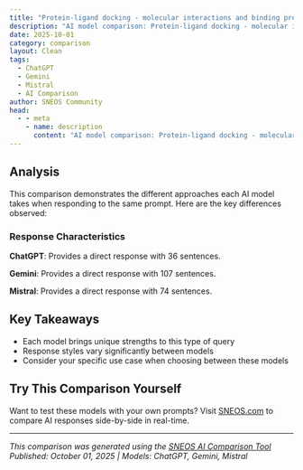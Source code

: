 ```yaml
---
title: "Protein-ligand docking - molecular interactions and binding prediction"
description: "AI model comparison: Protein-ligand docking - molecular interactions and binding prediction..."
date: 2025-10-01
category: comparison
layout: Clean
tags:
  - ChatGPT
  - Gemini
  - Mistral
  - AI Comparison
author: SNEOS Community
head:
  - - meta
    - name: description
      content: "AI model comparison: Protein-ligand docking - molecular interactions and binding prediction..."
---
```


<ChatComparison
  title="Protein-ligand docking - molecular interactions and binding prediction"
  prompt="Protein-ligand docking - molecular interactions and binding prediction"
  :responses='{
    "ChatGPT": "Protein-ligand docking is a computational technique used to predict the preferred orientation (pose) and binding affinity of a small molecule (ligand) when it interacts with a target protein. This method is essential in drug discovery as it helps identify potential drug candidates by predicting how well a ligand binds to the active site or other relevant binding sites of a protein.\n\n### Key Concepts in Protein-Ligand Docking\n\n1. **Protein and Ligand Preparation**\n   - The protein structure, typically obtained from X-ray crystallography or NMR, needs preprocessing\u2014removing water molecules, adding hydrogen atoms, assigning appropriate charges.\n   - The ligand structure must be optimized and protonated at physiological pH.\n\n2. **Binding Site Identification**\n   - Docking can be focused on a known active site or use blind docking to search the entire protein surface for potential binding pockets.\n\n3. **Molecular Interactions**\n   Protein-ligand binding is governed by a variety of molecular interactions, including:\n   \n   - **Hydrogen bonds:** Directional interactions between donor and acceptor atoms; important for specificity.\n   - **Hydrophobic interactions:** Nonpolar ligand regions interacting with nonpolar protein residues, driving binding via entropic effects.\n   - **Electrostatic interactions:** Attraction or repulsion between charged groups.\n   - **Van der Waals forces:** Weak, distance-dependent interactions contributing to overall binding.\n   - **Pi-pi stacking and pi-cation interactions:** Aromatic ring interactions.\n   - **Metal coordination:** If the protein has metal ions in the binding site.\n\n4. **Scoring Functions**\n   Docking programs use scoring functions to estimate the strength of interaction (binding affinity). There are several types:\n   \n   - **Force-field based:** Calculate binding energy via physics-based potentials.\n   - **Empirical:** Use weighted sums of interaction terms derived from experimental data.\n   - **Knowledge-based:** Statistical potentials derived from structural databases.\n   - **Consensus scoring:** Combines multiple scoring functions for better prediction.\n\n5. **Search Algorithms**\n   To predict ligand poses, flexible docking employs algorithms such as:\n   \n   - **Systematic search:** Explore all conformations, feasible for small ligands.\n   - **Stochastic methods:** Monte Carlo, genetic algorithms, simulated annealing.\n   - **Fragment-based methods:** Build ligand poses from smaller fragments.\n\n6. **Binding Prediction and Validation**\n   - After docking, top-scoring poses are analyzed for binding mode and interactions.\n   - Further validation includes molecular dynamics simulations to check stability.\n   - Experimental validation (e.g., binding assays) is required to confirm predictions.\n\n### Popular Protein-Ligand Docking Tools\n\n- **AutoDock/AutoDock Vina**: Widely used, free, and efficient with flexible ligand docking.\n- **Schr\u00F6dinger Glide**: Commercial software with high accuracy.\n- **DOCK**: One of the earliest docking programs.\n- **MOE (Molecular Operating Environment)**\n- ** GOLD**\n\n### Summary\n\nProtein-ligand docking integrates the understanding of molecular interactions and computational algorithms to predict how a ligand binds a protein target. Correctly capturing hydrogen bonding, hydrophobic effects, electrostatics, and other interactions allows for estimation of binding affinity and identification of promising drug candidates.\n\nIf you want, I can help guide you through a specific docking workflow or provide more details about tools or scoring methods.",
    "Gemini": "Okay, let\u0027s break down protein-ligand docking, focusing on molecular interactions and binding prediction. This is a fundamental process in drug discovery, structural biology, and understanding biological mechanisms.\n\n**What is Protein-Ligand Docking?**\n\nProtein-ligand docking is a computational technique that predicts the **preferred orientation** of a ligand (a small molecule, drug, peptide, or other molecule) when bound to a protein receptor. It also aims to estimate the **binding affinity** (how tightly the ligand binds).  Think of it as trying to find the \u0022best fit\u0022 and \u0022tightest handshake\u0022 between the ligand and the protein.\n\n**Why is it Important?**\n\n*   **Drug Discovery:** Identifying potential drug candidates by screening large libraries of compounds and predicting their binding affinity to a target protein.  This reduces the need for expensive and time-consuming experimental screening.\n*   **Understanding Biological Processes:**  Investigating how ligands (e.g., hormones, neurotransmitters) interact with proteins to regulate cellular functions.\n*   **Enzyme Inhibition:**  Designing inhibitors that block the active site of enzymes, which can be used to treat diseases.\n*   **Structure-Based Design:** Optimizing the structure of existing ligands to improve their binding affinity and selectivity.\n*   **Rational Design of New Ligands:**  Designing novel molecules from scratch that are predicted to bind to a specific protein target.\n\n**The Docking Process: A Step-by-Step Overview**\n\nThe docking process generally involves these main steps:\n\n1.  **Protein Preparation:**\n    *   **Structure Acquisition:** Obtaining the 3D structure of the target protein, typically from the Protein Data Bank (PDB).\n    *   **Structure Refinement:**  Correcting any errors or missing atoms in the protein structure.  This includes:\n        *   Adding hydrogen atoms (important for accurate interaction modeling).\n        *   Optimizing the protonation states of amino acid residues (depends on the pH).\n        *   Removing water molecules (sometimes kept if known to be important for binding).\n    *   **Defining the Binding Site:** Identifying the region on the protein where the ligand is expected to bind. This can be done based on:\n        *   Known ligands that already bind to the protein.\n        *   Structural features like cavities or clefts.\n        *   Conservation of amino acid residues across related proteins.\n\n2.  **Ligand Preparation:**\n    *   **Structure Acquisition:**  Obtaining the 3D structure of the ligand, often from chemical databases or by building it using molecular modeling software.\n    *   **Structure Optimization:**\n        *   Generating different conformations (3D shapes) of the ligand, considering its flexibility.\n        *   Optimizing the ligand\u0027s geometry using molecular mechanics or quantum mechanics calculations.\n        *   Assigning partial charges to the atoms of the ligand.\n\n3.  **Docking Simulation:**\n    *   **Placement/Pose Generation:**  The docking software explores various orientations (poses) of the ligand within the binding site of the protein.  This is a search problem, and algorithms like genetic algorithms, Monte Carlo methods, and fragment-based methods are used.\n    *   **Scoring:**  Each pose is evaluated by a scoring function, which estimates the binding affinity based on the interactions between the protein and the ligand.  The scoring function assigns a numerical score to each pose, reflecting how favorable the interaction is predicted to be.\n\n4.  **Pose Ranking and Selection:**\n    *   The poses are ranked based on their scores.\n    *   The top-scoring poses are selected as the most likely binding modes.\n    *   These poses are then analyzed to identify the key interactions between the ligand and the protein.\n\n**Molecular Interactions at the Heart of Docking**\n\nDocking relies on modeling various molecular interactions that contribute to the stability of the protein-ligand complex.  These interactions can be broadly classified as:\n\n*   **Electrostatic Interactions:**\n    *   **Hydrogen Bonds:** Interactions between a hydrogen bond donor (e.g., -OH, -NH) and a hydrogen bond acceptor (e.g., -O-, -N=).  Highly directional and important for specificity.\n    *   **Salt Bridges (Ionic Interactions):**  Attraction between oppositely charged groups (e.g., positively charged arginine or lysine with negatively charged aspartate or glutamate).\n    *   **Dipole-Dipole Interactions:**  Interactions between polar molecules.\n\n*   **Van der Waals Interactions:**\n    *   **London Dispersion Forces (Induced Dipole-Induced Dipole):**  Weak, short-range attractive forces that arise from temporary fluctuations in electron distribution.  Important for packing and overall binding affinity.\n    *   **Repulsive Interactions (Steric Clashes):**  Occur when atoms are too close together, leading to steric hindrance and destabilizing the complex.\n\n*   **Hydrophobic Interactions:**\n    *   The tendency of nonpolar groups to cluster together in an aqueous environment to minimize their contact with water.  This drives the ligand into hydrophobic pockets on the protein.\n\n*   **Pi-Pi Interactions (Aromatic Interactions):**\n    *   **Pi-Stacking:** Interactions between aromatic rings (e.g., phenylalanine, tyrosine, tryptophan).\n    *   **Cation-Pi Interactions:**  Attraction between a positively charged ion (e.g., lysine, arginine) and the electron-rich pi system of an aromatic ring.\n\n*   **Halogen Bonds:**\n    *   Similar to hydrogen bonds, but involve a halogen atom (e.g., chlorine, bromine) acting as an electron acceptor.  Increasingly used in drug design.\n\n**Scoring Functions: Estimating Binding Affinity**\n\nScoring functions are mathematical equations that estimate the binding affinity (\u0394G, Gibbs free energy of binding) based on the interactions between the protein and the ligand.  They are a critical component of docking, but also a major source of error.  There are three main types:\n\n*   **Force Field-Based Scoring Functions:**\n    *   Based on molecular mechanics force fields (e.g., AMBER, CHARMM).\n    *   Calculate the potential energy of the protein-ligand complex, taking into account bond stretching, angle bending, torsional energies, van der Waals interactions, and electrostatic interactions.\n    *   Relatively fast, but can be less accurate than other methods.\n\n*   **Empirical Scoring Functions:**\n    *   Based on a set of empirical parameters that are fitted to experimental binding data.\n    *   Use a sum of weighted terms representing different types of interactions (e.g., hydrogen bonds, hydrophobic interactions, van der Waals interactions).\n    *   Can be more accurate than force field-based functions, but require a large amount of experimental data for training.  Examples include: ChemScore, X-Score, GoldScore.\n\n*   **Knowledge-Based Scoring Functions:**\n    *   Derived from statistical analysis of protein-ligand complexes in the Protein Data Bank (PDB).\n    *   Calculate the probability of observing a particular interaction based on its frequency in known complexes.\n    *   Do not require experimental data for training. Example include: PMF, DrugScore.\n\n**Challenges and Limitations of Docking**\n\n*   **Scoring Function Accuracy:**  Scoring functions are not perfect and can often mis-rank poses or overestimate binding affinities. This is still a major limitation in the field.\n*   **Protein Flexibility:**  Most docking programs treat the protein as a rigid body, which is not realistic.  Allowing for protein flexibility increases the computational cost significantly.  Some methods incorporate side-chain flexibility, and more advanced methods attempt to model backbone flexibility.\n*   **Solvent Effects:**  Accurately modeling the role of water molecules in binding is challenging.\n*   **Sampling Problem:**  Exploring all possible binding poses can be computationally expensive, especially for flexible ligands.\n*   **Protonation States:**  Assigning the correct protonation states of amino acid residues and the ligand can be difficult.\n*   **Induced Fit:**  The protein may undergo conformational changes upon ligand binding, which is difficult to predict.\n*   **Entropic Effects:** Estimating the entropic contributions to binding free energy is challenging.\n\n**Tools and Software**\n\nMany docking programs are available, both commercial and open-source.  Some popular examples include:\n\n*   **AutoDock Vina:** Widely used, open-source, and relatively fast.\n*   **AutoDock:**  Another popular open-source program.\n*   **GOLD (Genetic Optimization for Ligand Docking):**  Commercial software with a genetic algorithm for pose generation.\n*   **Glide (Grid-Based Ligand Docking with Energetics):**  Commercial software from Schr\u00F6dinger.\n*   **DOCK:**  One of the earliest docking programs, still used in some research groups.\n*   **rDock** - A free open source program.\n\n**Beyond Basic Docking: Advanced Techniques**\n\n*   **Molecular Dynamics (MD) Simulations:** Used to refine docking poses and explore protein flexibility.\n*   **Free Energy Perturbation (FEP):** A more accurate (and computationally expensive) method for calculating binding free energies.\n*   **QM/MM (Quantum Mechanics/Molecular Mechanics):** Hybrid methods that treat the binding site with quantum mechanics and the rest of the protein with molecular mechanics, providing a more accurate description of electronic effects.\n*   **Machine Learning:** Using machine learning algorithms to improve scoring functions and predict binding affinities.\n\n**In summary:** Protein-ligand docking is a powerful computational tool that can be used to predict the binding mode and affinity of ligands to proteins. While there are limitations, docking is a valuable technique for drug discovery, understanding biological processes, and designing new ligands. A thorough understanding of the molecular interactions involved is crucial for interpreting docking results and designing better ligands. Remember to consider the limitations of the method and validate the results with experimental data whenever possible.\n",
    "Mistral": "Protein-ligand docking is a computational technique used to predict the preferred orientation of a ligand (a small molecule, such as a drug) when it is bound to a protein receptor. This process is crucial in drug discovery and design, as it helps in understanding the molecular interactions that occur between the protein and the ligand, which in turn can predict the binding affinity and the potential biological activity of the ligand.\n\n### Key Concepts in Protein-Ligand Docking\n\n1. **Protein Structure**:\n   - The 3D structure of the protein is essential for docking. This can be obtained through experimental methods like X-ray crystallography, NMR spectroscopy, or cryo-electron microscopy, or through computational methods like homology modeling.\n\n2. **Ligand Structure**:\n   - The structure of the ligand, which can be a small molecule, peptide, or other biomolecule, is also required. This can be obtained from chemical databases or designed de novo.\n\n3. **Binding Site**:\n   - The binding site on the protein where the ligand interacts. This can be known from experimental data or predicted using computational methods.\n\n4. **Scoring Functions**:\n   - These are mathematical functions used to evaluate the binding affinity of the ligand to the protein. They consider various interactions such as hydrogen bonds, hydrophobic interactions, electrostatic interactions, and van der Waals forces.\n\n5. **Search Algorithms**:\n   - These algorithms explore the conformational space of the ligand to find the optimal binding pose. Common algorithms include genetic algorithms, Monte Carlo simulations, and molecular dynamics.\n\n### Molecular Interactions\n\n1. **Hydrogen Bonds**:\n   - Formed between hydrogen bond donors (e.g., -NH, -OH) and acceptors (e.g., -O, -N). These are directional and relatively strong interactions.\n\n2. **Hydrophobic Interactions**:\n   - Occur between non-polar groups. These interactions are driven by the tendency of hydrophobic groups to minimize contact with water.\n\n3. **Electrostatic Interactions**:\n   - Involve charged groups (e.g., -COO-, -NH3\u002B) and can be either attractive or repulsive depending on the charges involved.\n\n4. **Van der Waals Forces**:\n   - Short-range interactions that occur between all atoms. These can be attractive or repulsive depending on the distance between the atoms.\n\n5. **\u03C0-\u03C0 Interactions**:\n   - Occur between aromatic rings and can be either stacking or edge-to-face interactions.\n\n6. **Cation-\u03C0 Interactions**:\n   - Occur between a positively charged group (cation) and an aromatic ring.\n\n### Binding Prediction\n\n1. **Docking Score**:\n   - A numerical value that represents the predicted binding affinity of the ligand to the protein. Lower scores typically indicate stronger binding.\n\n2. **Binding Pose**:\n   - The predicted orientation and conformation of the ligand when bound to the protein. This includes the position of the ligand relative to the protein and the specific interactions formed.\n\n3. **Binding Free Energy**:\n   - The change in free energy upon binding, which can be estimated using various methods such as MM/PBSA (Molecular Mechanics/Poisson-Boltzmann Surface Area) or MM/GBSA (Molecular Mechanics/Generalized Born Surface Area).\n\n### Tools and Software\n\nSeveral software tools are available for protein-ligand docking, each with its own strengths and weaknesses:\n\n1. **AutoDock**:\n   - A widely used open-source software that employs a genetic algorithm for docking.\n\n2. **GOLD**:\n   - A commercial software that uses a genetic algorithm and is known for its accuracy and speed.\n\n3. **Glide**:\n   - A commercial software from Schr\u00F6dinger that uses a systematic search of positions, orientations, and conformations of the ligand.\n\n4. **DOCK**:\n   - An open-source software that uses a geometric matching algorithm to place the ligand in the binding site.\n\n5. **FlexX**:\n   - A commercial software that uses an incremental construction algorithm to build the ligand in the binding site.\n\n### Applications\n\n1. **Drug Discovery**:\n   - Identifying potential drug candidates by screening large libraries of compounds.\n\n2. **Lead Optimization**:\n   - Improving the binding affinity and selectivity of lead compounds.\n\n3. **Structure-Based Drug Design**:\n   - Designing new compounds based on the structure of the protein-ligand complex.\n\n4. **Virtual Screening**:\n   - Screening large databases of compounds in silico to identify potential hits.\n\n### Challenges\n\n1. **Flexibility**:\n   - Both the protein and the ligand can be flexible, making it challenging to accurately predict the binding pose.\n\n2. **Scoring Functions**:\n   - Current scoring functions may not always accurately predict binding affinities, especially for diverse chemical structures.\n\n3. **Water Molecules**:\n   - The role of water molecules in the binding site can be crucial but is often difficult to model accurately.\n\n4. **Computational Resources**:\n   - Docking simulations can be computationally intensive, requiring significant processing power and time.\n\nIn summary, protein-ligand docking is a powerful tool in computational biology and drug discovery, providing insights into molecular interactions and binding predictions. However, it also faces challenges that require ongoing research and development to improve accuracy and efficiency."
  }'
  published-date="10:53"
/>

## Analysis

This comparison demonstrates the different approaches each AI model takes when responding to the same prompt. Here are the key differences observed:

### Response Characteristics

**ChatGPT**: Provides a direct response with 36 sentences. 

**Gemini**: Provides a direct response with 107 sentences. 

**Mistral**: Provides a direct response with 74 sentences. 

## Key Takeaways

- Each model brings unique strengths to this type of query
- Response styles vary significantly between models
- Consider your specific use case when choosing between these models

## Try This Comparison Yourself

Want to test these models with your own prompts? Visit [SNEOS.com](https://sneos.com) to compare AI responses side-by-side in real-time.

---

*This comparison was generated using the [SNEOS AI Comparison Tool](https://sneos.com)*
*Published: October 01, 2025 | Models: ChatGPT, Gemini, Mistral*
